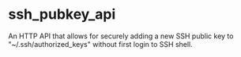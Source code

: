 # ssh_pubkey_api
An HTTP API that allows for securely adding a new SSH public key to "~/.ssh/authorized_keys" without first login to SSH shell.
